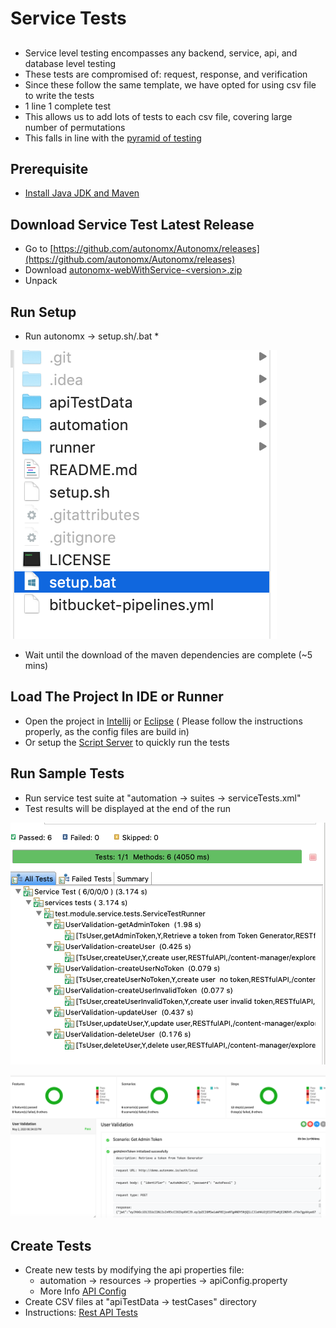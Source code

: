 # Service Tests

## 

* Service level testing encompasses any backend, service, api, and database level testing
* These tests are compromised of: request, response, and verification
* Since these follow the same template, we have opted for using csv file to write the tests
* 1 line 1 complete test 
* This allows us to add lots of tests to each csv file, covering large number of permutations
* This falls in line with the [pyramid of testing](https://app.gitbook.com/@ehsan-matean/s/autonomx/testing-tips/pyramid-of-testing)

## Prerequisite

* [Install Java JDK and Maven](https://docs.autonomx.io/prerequisites)

## Download Service Test Latest Release

* Go to [https://github.com/autonomx/Autonomx/releases](https://github.com/autonomx/Autonomx/releases)
* Download [autonomx-webWithService-&lt;version&gt;.zip](https://github.com/autonomx/Autonomx/releases/download/v1.0.4/autonomx-webWithService-1.0.4.zip)
* Unpack

## Run Setup

* Run autonomx -&gt; setup.sh/.bat
  * 

![](../.gitbook/assets/image%20%2876%29.png)

* Wait until the download of the maven dependencies are complete \(~5 mins\)

## Load The Project In IDE or Runner

* Open the project in [Intellij](https://docs.autonomx.io/getting-started/ide/intellij) or [Eclipse](https://docs.autonomx.io/getting-started/ide/eclipse) \( Please follow the instructions properly, as the config files are build in\)
* Or setup the [Script Server](https://docs.autonomx.io/script-runner-1/installation) to quickly run the tests

## Run Sample Tests

* Run service test suite at "automation -&gt; suites -&gt; serviceTests.xml"
* Test results will be displayed at the end of the run

![](../.gitbook/assets/image%20%28105%29.png)

![](../.gitbook/assets/image%20%2861%29.png)

## Create Tests

* Create new tests by modifying the api properties file: 
  *  ⁨automation⁩ -&gt; ⁨resources⁩ -&gt; properties -&gt; apiConfig.property
  * More Info [API Config](https://docs.autonomx.io/configuration/apiconfig/api)
* Create CSV files at "apiTestData -&gt; testCases" directory
* Instructions: [Rest API Tests](https://docs.autonomx.io/service-level-testing/rest-api)

